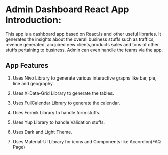 # Admin Dashboard React App Introduction:

This app is a dashboard app based on ReactJs and other useful libraries. It generates the
insights about the overall business stuffs such as traffics, revenue generated, acquired new clients,products sales and tons of other stuffs pertaining to business. Admin can even handle the teams via the app.

## App Features

1. Uses Nivo Library to generate various interactive graphs like bar, pie, line and geography.

2. Uses X-Data-Grid Library to generate the tables.

3. Uses FullCalendar Library to generate the calendar.

4. Uses Formik Library to handle form stuffs.

5. Uses Yup Library to handle Validation stuffs.

6. Uses Dark and Light Theme.

7. Uses Material-UI Library for icons and Components like Accordion(FAQ Page)
